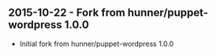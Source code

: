## 2015-10-22 - Fork from hunner/puppet-wordpress 1.0.0

- Initial fork from hunner/puppet-wordpress 1.0.0